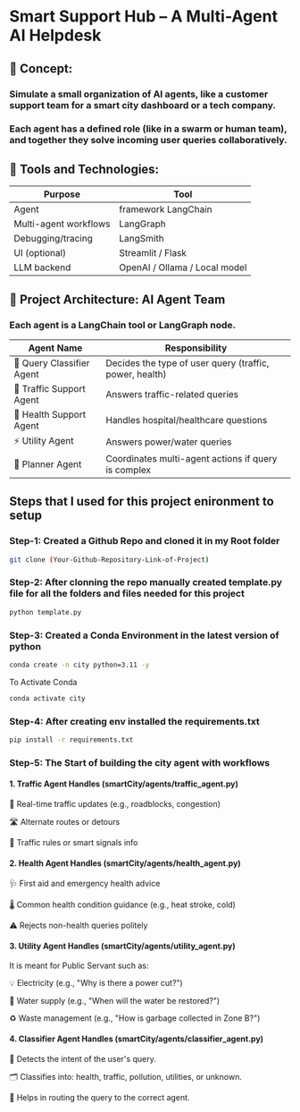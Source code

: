 # Smart Support Hub – A Multi-Agent AI Helpdesk


## 🧠 Concept:

### Simulate a small organization of AI agents, like a customer support team for a smart city dashboard or a tech company.

### Each agent has a defined role (like in a swarm or human team), and together they solve incoming user queries collaboratively.



## 🔗 Tools and Technologies:


| Purpose	            |    Tool                        |
|-----------------------|--------------------------------|
| Agent                 |  framework LangChain           |
| Multi-agent workflows	|  LangGraph                     |
| Debugging/tracing	    |  LangSmith                     |   
| UI (optional)	        |  Streamlit / Flask             |
| LLM backend	        |  OpenAI / Ollama / Local model |



## 🧩 Project Architecture: AI Agent Team
### Each agent is a LangChain tool or LangGraph node.


| Agent Name                | Responsibility                                          
| ------------------------- | ------------------------------------------------------- 
| 🧾 Query Classifier Agent | Decides the type of user query (traffic, power, health) |
| 🚦 Traffic Support Agent  | Answers traffic-related queries                         |
| 🏥 Health Support Agent   | Handles hospital/healthcare questions                   |
| ⚡ Utility Agent          | Answers power/water queries                             |
| 🧠 Planner Agent          | Coordinates multi-agent actions if query is complex     |



## Steps that I used for this project enironment to setup


### Step-1: Created a Github Repo and cloned it in my Root folder
```bash
git clone (Your-Github-Repository-Link-of-Project)
```


### Step-2: After clonning the repo manually created template.py file for all the folders and files needed for this project
```bash
python template.py
```


### Step-3: Created a Conda Environment in the latest version of python
```bash
conda create -n city python=3.11 -y
```

To Activate Conda
```bash
conda activate city
```


### Step-4: After creating env installed the requirements.txt
```bash
pip install -r requirements.txt
```


### Step-5: The Start of building the city agent with workflows


#### 1. Traffic Agent Handles (smartCity/agents/traffic_agent.py)
🚗 Real-time traffic updates (e.g., roadblocks, congestion)

🛣️ Alternate routes or detours

🚧 Traffic rules or smart signals info


#### 2. Health Agent Handles (smartCity/agents/health_agent.py)
🩺 First aid and emergency health advice

🌡️ Common health condition guidance (e.g., heat stroke, cold)

⚠️ Rejects non-health queries politely


#### 3. Utility Agent Handles (smartCity/agents/utility_agent.py)
It is meant for Public Servant such as:

💡 Electricity (e.g., "Why is there a power cut?")

🚰 Water supply (e.g., "When will the water be restored?")

♻️ Waste management (e.g., "How is garbage collected in Zone B?")


#### 4. Classifier Agent Handles (smartCity/agents/classifier_agent.py)
🧠 Detects the intent of the user's query.

🗂️ Classifies into: health, traffic, pollution, utilities, or unknown.

🔁 Helps in routing the query to the correct agent.